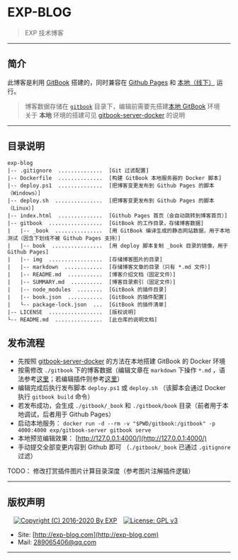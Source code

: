 # EXP-BLOG

> EXP 技术博客

------

## 简介

此博客是利用 [GitBook](https://docs.gitbook.com/) 搭建的，同时兼容在 [Github Pages](https://lyy289065406.github.io/exp-blog/index.html) 和 [本地（线下）](http://127.0.0.1:4000/) 运行。

> 博客数据存储在 [`gitbook`](https://github.com/lyy289065406/exp-blog/tree/master/gitbook) 目录下，编辑前需要先搭建[本地 GitBook](http://127.0.0.1:4000/) 环境
<br/> 关于 **本地** 环境的搭建可见 [gitbook-server-docker](https://github.com/lyy289065406/gitbook-server-docker) 的说明


------

## 目录说明

```
exp-blog
|-- .gitignore  ..............  [Git 过滤配置]
|-- Dockerfile  ..............  [构建 GitBook 本地服务器的 Docker 脚本]
|-- deploy.ps1  ..............  [把博客变更发布到 Github Pages 的脚本（Windows）]
|-- deploy.sh  ...............  [把博客变更发布到 Github Pages 的脚本（Linux）]
|-- index.html  ..............  [Github Pages 首页（会自动跳转到博客首页）]
|-- gitbook  .................  [GitBook 的工作目录，存储博客数据]
|   |-- _book  ...............  [用 GitBook 编译生成的静态网站数据，用于本地测试（因含下划线不被 Github Pages 支持）]
|   |-- book  ................  [用 deploy 脚本复制 _book 目录的镜像，用于 Github Pages]
|   |-- img  .................  [存储博客图片的目录]
|   |-- markdown  ............  [存储博客文章的目录（只有 *.md 文件）]
|   |-- README.md  ...........  [博客介绍文档（固定文件）]
|   |-- SUMMARY.md  ..........  [博客目录索引（固定文件）]
|   |-- node_modules  ........  [GitBook 的插件目录]
|   |-- book.json  ...........  [GitBook 的插件配置]
|   └-- package-lock.json  ...  [GitBook 的插件清单]
|-- LICENSE  .................  [版权说明]
└-- README.md  ...............  [此仓库的说明文档]

```


## 发布流程

- 先按照 [gitbook-server-docker](https://github.com/lyy289065406/gitbook-server-docker#%E6%9E%84%E5%BB%BA-gitbook-%E9%95%9C%E5%83%8F) 的方法在本地搭建 GitBook 的 Docker 环境
- 按需修改 `./gitbook` 下的博客数据（编辑文章在 `markdown` 下操作 `*.md` ，语法参考[这里](https://yangjh.oschina.io/gitbook/)；若编辑插件则参考[这里](https://github.com/lyy289065406/gitbook-server-docker#0x06-%E6%80%8E%E6%A0%B7%E5%AE%89%E8%A3%85-gitbook-%E6%8F%92%E4%BB%B6)）
- 编辑完成后执行发布脚本 `deploy.ps1` 或 `deploy.sh` （该脚本会通过 Docker 执行 `gitbook build` 命令） 
- 若发布成功，会生成 `./gitbook/_book` 和 `./gitbook/book` 目录（前者用于本地调试，后者用于 Github Pages）
- 启动本地服务： `docker run -d --rm -v "$PWD/gitbook:/gitbook" -p 4000:4000 exp/gitbook-server gitbook serve`
- 本地预览编辑效果： [http://127.0.0.1:4000/](http://127.0.0.1:4000/)
- 手动提交全部变更内容到 Github 即可 （`./gitbook/_book` 已通过 `.gitignore` 过滤）





TODO： 修改打赏插件图片计算目录深度（参考图片注解插件逻辑）


------

## 版权声明

　[![Copyright (C) 2016-2020 By EXP](https://img.shields.io/badge/Copyright%20(C)-2016~2019%20By%20EXP-blue.svg)](http://exp-blog.com)　[![License: GPL v3](https://img.shields.io/badge/License-GPL%20v3-blue.svg)](https://www.gnu.org/licenses/gpl-3.0)
  

- Site: [http://exp-blog.com](http://exp-blog.com) 
- Mail: <a href="mailto:289065406@qq.com?subject=[EXP's Github]%20Your%20Question%20（请写下您的疑问）&amp;body=What%20can%20I%20help%20you?%20（需要我提供什么帮助吗？）">289065406@qq.com</a>


------